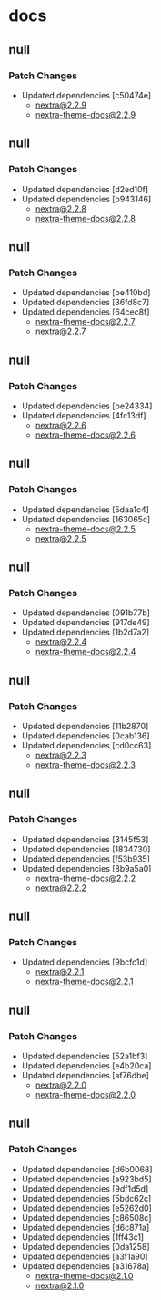 # docs

## null

### Patch Changes

- Updated dependencies [c50474e]
  - nextra@2.2.9
  - nextra-theme-docs@2.2.9

## null

### Patch Changes

- Updated dependencies [d2ed10f]
- Updated dependencies [b943146]
  - nextra@2.2.8
  - nextra-theme-docs@2.2.8

## null

### Patch Changes

- Updated dependencies [be410bd]
- Updated dependencies [36fd8c7]
- Updated dependencies [64cec8f]
  - nextra-theme-docs@2.2.7
  - nextra@2.2.7

## null

### Patch Changes

- Updated dependencies [be24334]
- Updated dependencies [4fc13df]
  - nextra@2.2.6
  - nextra-theme-docs@2.2.6

## null

### Patch Changes

- Updated dependencies [5daa1c4]
- Updated dependencies [163065c]
  - nextra-theme-docs@2.2.5
  - nextra@2.2.5

## null

### Patch Changes

- Updated dependencies [091b77b]
- Updated dependencies [917de49]
- Updated dependencies [1b2d7a2]
  - nextra@2.2.4
  - nextra-theme-docs@2.2.4

## null

### Patch Changes

- Updated dependencies [11b2870]
- Updated dependencies [0cab136]
- Updated dependencies [cd0cc63]
  - nextra@2.2.3
  - nextra-theme-docs@2.2.3

## null

### Patch Changes

- Updated dependencies [3145f53]
- Updated dependencies [1834730]
- Updated dependencies [f53b935]
- Updated dependencies [8b9a5a0]
  - nextra-theme-docs@2.2.2
  - nextra@2.2.2

## null

### Patch Changes

- Updated dependencies [9bcfc1d]
  - nextra@2.2.1
  - nextra-theme-docs@2.2.1

## null

### Patch Changes

- Updated dependencies [52a1bf3]
- Updated dependencies [e4b20ca]
- Updated dependencies [af76dbe]
  - nextra@2.2.0
  - nextra-theme-docs@2.2.0

## null

### Patch Changes

- Updated dependencies [d6b0068]
- Updated dependencies [a923bd5]
- Updated dependencies [9df1d5d]
- Updated dependencies [5bdc62c]
- Updated dependencies [e5262d0]
- Updated dependencies [c86508c]
- Updated dependencies [d6c871a]
- Updated dependencies [1ff43c1]
- Updated dependencies [0da1258]
- Updated dependencies [a3f1a90]
- Updated dependencies [a31678a]
  - nextra-theme-docs@2.1.0
  - nextra@2.1.0
